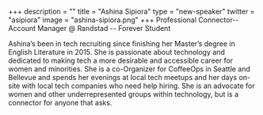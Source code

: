 +++
description = ""
title = "Ashina Sipiora"
type = "new-speaker"
twitter = "asipiora"
image = "ashina-sipiora.png"
+++
Professional Connector-- Account Manager @ Randstad -- Forever Student

Ashina’s been in tech recruiting since finishing her Master’s degree in English Literature in 2015. She is passionate about technology and dedicated to making tech a more desirable and accessible career for women and minorities. She is a co-Organizer for CoffeeOps in Seattle and Bellevue and spends her evenings at local tech meetups and her days on-site with local tech companies who need help hiring. She is an advocate for women and other underrepresented groups within technology, but is a connector for anyone that asks.